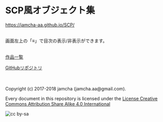 

# SCP風オブジェクト集

<https://jamcha-aa.github.io/SCP/>  

<br>  
画面左上の「≡」で目次の表示/非表示ができます。  

<br>  
<br>  

[作品一覧](https://jamcha-aa.gitbook.io/about/)  

[GitHubリポジトリ](https://github.com/jamcha-aa/SCP)  

<br>  
<br>  
Copyright (c) 2017-2018 jamcha (jamcha.aa@gmail.com).  

Every document in this repository is licensed under the [License Creative Commons Attribution Share Alike 4.0 International](https://creativecommons.org/licenses/by-sa/4.0/deed)  

![cc by-sa](https://i.creativecommons.org/l/by-sa/4.0/88x31.png)  

